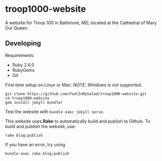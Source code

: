 # troop1000-website

A website for Troop 100 in Baltimore, MD, located at the Cathedral of Mary Our Queen.

## Developing

Requirements:
* Ruby 2.6.0
* RubyGems
* Git

First time setup on Linux or Mac:
*NOTE: Windows is not supported.*
```
git clone https://github.com/FootInMySalad/troop1000-website.git
cd troop1000-website
gem install jekyll bundler
```

Test the website with `bundle exec jekyll serve`.

This website uses **Rake** to automatically build and publish to Github. To build and publish the website, use:
```
rake blog:publish
```

If you have an error, try using
```
bundle exec rake blog:publish
```
